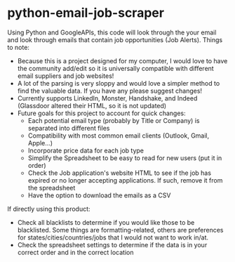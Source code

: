 # python-email-job-scraper
Using Python and GoogleAPIs, this code will look through the your email and look through emails that contain job opportunities (Job Alerts).
Things to note: 
- Because this is a project designed for my computer, I would love to have the community add/edit so it is universally compatible with different email suppliers and job websites!
- A lot of the parsing is very sloppy and would love a simpler method to find the valuable data. If you have any please suggest changes!
- Currently supports LinkedIn, Monster, Handshake, and Indeed (Glassdoor altered their HTML, so it is not updated)
- Future goals for this project to account for quick changes:
  * Each potential email type (probably by Title or Company) is separated into different files
  * Compatibility with most common email clients (Outlook, Gmail, Apple...)
  * Incorporate price data for each job type
  * Simplify the Spreadsheet to be easy to read for new users (put it in order)
  * Check the Job application's website HTML to see if the job has expired or no longer accepting applications. If such, remove it from the spreadsheet
  * Have the option to download the emails as a CSV
 
If directly using this product: 
- Check all blacklists to determine if you would like those to be blacklisted. Some things are formatting-related, others are preferences for states/cities/countries/jobs that I would not want to work in/at.
- Check the spreadsheet settings to determine if the data is in your correct order and in the correct location
